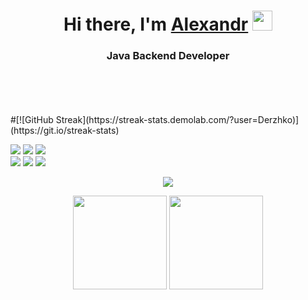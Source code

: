 <h1 align="center">
  Hi there, I'm <a href="https://t.me/ADerzhko" target="_blank">Alexandr</a> 
<img src="https://github.com/blackcater/blackcater/raw/main/images/Hi.gif" width="32"/></h1>
<h3 align="center">
    Java Backend Developer  
</h3>
</br>
</br>
</br>
</br>
#[![GitHub Streak](https://streak-stats.demolab.com/?user=Derzhko)](https://git.io/streak-stats)
<p align="center">
  <div align="left">
    <img src="https://img.shields.io/badge/java-%23ED8B00.svg?style=for-the-badge&logo=openjdk&logoColor=white">
    <img src="https://img.shields.io/badge/javascript-%23323330.svg?style=for-the-badge&logo=javascript&logoColor=%23F7DF1E">
    <img src="https://img.shields.io/badge/node.js-6DA55F?style=for-the-badge&logo=node.js&logoColor=white">
  </div>
  <div>
    <img src="https://img.shields.io/badge/postgres-%23316192.svg?style=for-the-badge&logo=postgresql&logoColor=white">
    <img src="https://img.shields.io/badge/html5-%23E34F26.svg?style=for-the-badge&logo=html5&logoColor=white">
    <img src="https://img.shields.io/badge/docker-%230db7ed.svg?style=for-the-badge&logo=docker&logoColor=white">
  </div>
</p>
<p align="center">
  <a href="https://t.me/ADerzhko">
    <img src="https://img.shields.io/badge/Telegram-2CA5E0?style=for-the-badge&logo=telegram&logoColor=white">
  </a>
</p>

<p align='center'>
   <a href="https://github-readme-stats.vercel.app/api?username=Derzhko&show_icons=true&count_private=true">
       <img height=150 src="https://github-readme-stats.vercel.app/api?username=Derzhko&show_icons=true&count_private=true"/></a>
   <a href="https://github.com/Derzhko/github-readme-stats">
       <img height=150 src="https://github-readme-stats.vercel.app/api/top-langs/?username=Derzhko&layout=compact"/></a>
</p>


<!--
**Derzhko/Derzhko** is a ✨ _special_ ✨ repository because its `README.md` (this file) appears on your GitHub profile.

Here are some ideas to get you started:

- 🔭 I’m currently working on ...
- 🌱 I’m currently learning ...
- 👯 I’m looking to collaborate on ...
- 🤔 I’m looking for help with ...
- 💬 Ask me about ...
- 📫 How to reach me: ...
- 😄 Pronouns: ...
- ⚡ Fun fact: ...
-->
